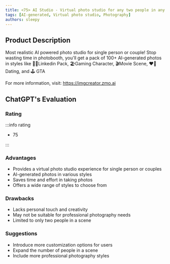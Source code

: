 ```yaml
---
title: <75> AI Studio - Virtual photo studio for any two people in any scene
tags: [AI-generated, Virtual photo studio, Photography]
authors: sleepy
---
```


## Product Description

Most realistic AI powered photo studio for single person or couple! Stop wasting time in photobooth, you'll get a pack of 100+ AI-generated photos in styles like 👨‍💼Linkedin Pack, 🏖Gaming Character, 🎬Movie Scene, ❤️‍🔥 Dating,  and 🕹 GTA

For more information, visit: https://imgcreator.zmo.ai

## ChatGPT's Evaluation

### Rating

:::info rating

- 75

:::

### Advantages

- Provides a virtual photo studio experience for single person or couples
- AI-generated photos in various styles
- Saves time and effort in taking photos
- Offers a wide range of styles to choose from


### Drawbacks

- Lacks personal touch and creativity
- May not be suitable for professional photography needs
- Limited to only two people in a scene

### Suggestions

- Introduce more customization options for users
- Expand the number of people in a scene
- Include more professional photography styles